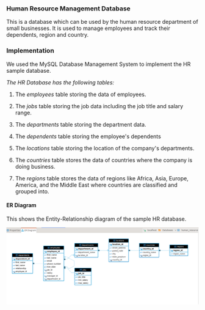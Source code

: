 ### Human Resource Management Database

This is a database which can be used by the human resource department of small businesses. It is used to manage employees and track their dependents, region and country.

### Implementation
We used the MySQL Database Management System to implement the HR sample database. 

*The HR Database has the following tables:*
1. The _employees_ table storing the data of employees.
2. The _jobs_ table storing the job data including the job title and salary range.
3. The _departments_ table storing the department data.

4. The _dependents_ table storing the employee's dependents
5. The _locations_ table storing the location of the company's departments.
6. The _countries_ table stores the data of countries where the company is doing business.
7. The _regions_ table stores the data of regions like Africa, Asia, Europe, America, and the Middle East where countries are classified and grouped into.

#### ER Diagram
This shows the Entity-Relationship diagram of the sample HR database.

![ER Diagram](./ER_diagram.png)

